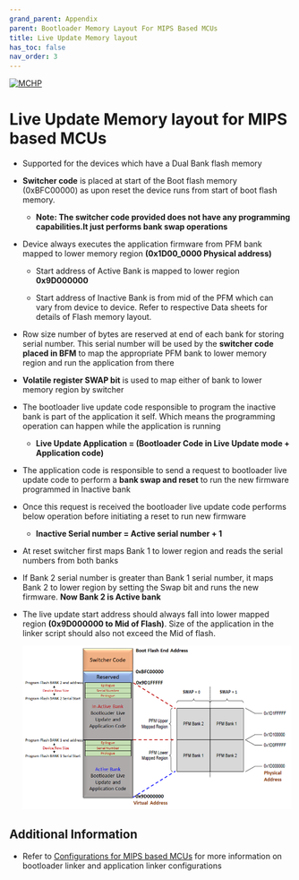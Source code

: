 ```yaml
---
grand_parent: Appendix
parent: Bootloader Memory Layout For MIPS Based MCUs
title: Live Update Memory layout
has_toc: false
nav_order: 3
---
```


[![MCHP](https://www.microchip.com/ResourcePackages/Microchip/assets/dist/images/logo.png)](https://www.microchip.com)

# Live Update Memory layout for MIPS based MCUs

- Supported for the devices which have a Dual Bank flash memory

- **Switcher code** is placed at start of the Boot flash memory (0xBFC00000) as upon reset the device runs from start of boot flash memory.
    - **Note: The switcher code provided does not have any programming capabilities.It just performs bank swap operations**

- Device always executes the application firmware from PFM bank mapped to lower memory region **(0x1D00_0000 Physical address)**
    - Start address of Active Bank is mapped to lower region **0x9D000000**

    - Start address of Inactive Bank is from mid of the PFM which can vary from device to device. Refer to respective Data sheets for details of Flash memory layout.

- Row size number of bytes are reserved at end of each bank for storing serial number. This serial number will be used by the **switcher code placed in BFM** to map the appropriate PFM bank to lower memory region and run the application from there

- **Volatile register SWAP bit** is used to map either of bank to lower memory region by switcher

- The bootloader live update code responsible to program the inactive bank is part of the application it self. Which means the programming operation can happen while the application is running
    - **Live Update Application = (Bootloader Code in Live Update mode + Application code)**

- The application code is responsible to send a request to bootloader live update code to perform a **bank swap and reset** to run the new firmware programmed in Inactive bank

- Once this request is received the bootloader live update code performs below operation before initiating a reset to run new firmware
    - **Inactive Serial number = Active serial number + 1**

- At reset switcher first maps Bank 1 to lower region and reads the serial numbers from both banks

- If Bank 2 serial number is greater than Bank 1 serial number, it maps Bank 2 to lower region by setting the Swap bit and runs the new firmware. **Now Bank 2 is Active bank**

- The live update start address should always fall into lower mapped region **(0x9D000000 to Mid of Flash)**. Size of the application in the linker script should also not exceed the Mid of flash.

    <p align="center">
        <img src = "./images/mips_live_update_memory_layout.png"/>
    </p>

## Additional Information

- Refer to [Configurations for MIPS based MCUs](./mips_configurations.md) for more information on bootloader linker and application linker configurations
